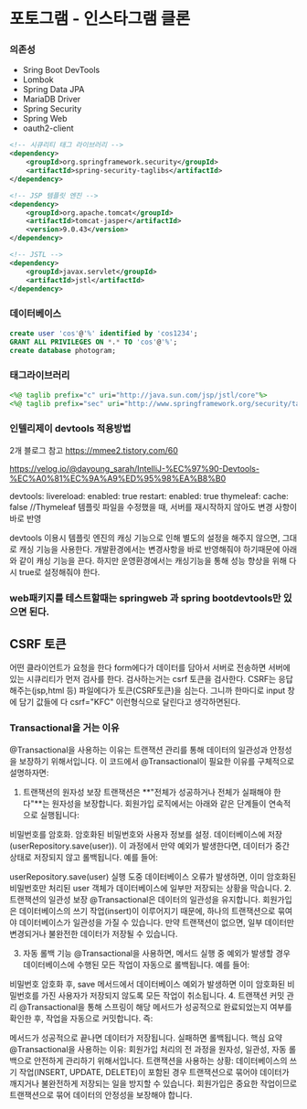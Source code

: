 # 포토그램 - 인스타그램 클론

### 의존성

- Sring Boot DevTools
- Lombok
- Spring Data JPA
- MariaDB Driver
- Spring Security
- Spring Web
- oauth2-client

```xml
<!-- 시큐리티 태그 라이브러리 -->
<dependency>
	<groupId>org.springframework.security</groupId>
	<artifactId>spring-security-taglibs</artifactId>
</dependency>

<!-- JSP 템플릿 엔진 -->
<dependency>
	<groupId>org.apache.tomcat</groupId>
	<artifactId>tomcat-jasper</artifactId>
	<version>9.0.43</version>
</dependency>

<!-- JSTL -->
<dependency>
	<groupId>javax.servlet</groupId>
	<artifactId>jstl</artifactId>
</dependency>
```

### 데이터베이스

```sql
create user 'cos'@'%' identified by 'cos1234';
GRANT ALL PRIVILEGES ON *.* TO 'cos'@'%';
create database photogram;
```

### 태그라이브러리

```jsp
<%@ taglib prefix="c" uri="http://java.sun.com/jsp/jstl/core"%>
<%@ taglib prefix="sec" uri="http://www.springframework.org/security/tags"%>
```

### 인텔리제이 devtools 적용방법

2개 블로그 참고 
https://mmee2.tistory.com/60

https://velog.io/@dayoung_sarah/IntelliJ-%EC%97%90-Devtools-%EC%A0%81%EC%9A%A9%ED%95%98%EA%B8%B0

devtools:
    livereload:
        enabled: true
    restart:
        enabled: true
thymeleaf:
    cache: false  //Thymeleaf 템플릿 파일을 수정했을 때, 서버를 재시작하지 않아도 변경 사항이 바로 반영

devtools 이용시 템플릿 엔진의 캐싱 기능으로 인해 별도의 설정을 해주지 않으면, 그대로 캐싱 기능을 사용한다. 
개발환경에서는 변경사항을 바로 반영해줘야 하기때문에 아래와 같이 캐싱 기능을 끈다.
하지만 운영환경에서는 캐싱기능을 통해 성능 향상을 위해 다시 true로 설정해줘야 한다.


### web패키지를 테스트할때는 springweb 과  spring bootdevtools만 있으면 된다.

## CSRF 토큰
어떤 클라이언트가 요청을 한다 form에다가 데이터를 담아서 서버로 전송하면
서버에 있는 시큐리티가 먼저 검사를 한다. 검사하는거는 csrf 토큰을 검사한다.
CSRF는 응답해주는(jsp,html 등) 파일에다가 토큰(CSRF토큰)을 심는다.
그니까 한마디로 input 창에 담기 값들에 다 csrf="KFC" 이런형식으로 달린다고 생각하면된다.


### Transactional을 거는 이유 
@Transactional을 사용하는 이유는 트랜잭션 관리를 통해 데이터의 일관성과 안정성을 보장하기 위해서입니다. 이 코드에서 @Transactional이 필요한 이유를 구체적으로 설명하자면:

1. 트랜잭션의 원자성 보장
   트랜잭션은 **"전체가 성공하거나 전체가 실패해야 한다"**는 원자성을 보장합니다.
   회원가입 로직에서는 아래와 같은 단계들이 연속적으로 실행됩니다:

비밀번호를 암호화.
암호화된 비밀번호와 사용자 정보를 설정.
데이터베이스에 저장 (userRepository.save(user)).
이 과정에서 만약 예외가 발생한다면, 데이터가 중간 상태로 저장되지 않고 롤백됩니다.
예를 들어:

userRepository.save(user) 실행 도중 데이터베이스 오류가 발생하면, 이미 암호화된 비밀번호만 처리된 user 객체가 데이터베이스에 일부만 저장되는 상황을 막습니다.
2. 트랜잭션의 일관성 보장
   @Transactional은 데이터의 일관성을 유지합니다.
   회원가입은 데이터베이스의 쓰기 작업(insert)이 이루어지기 때문에, 하나의 트랜잭션으로 묶여야 데이터베이스가 일관성을 가질 수 있습니다. 만약 트랜잭션이 없으면, 일부 데이터만 변경되거나 불완전한 데이터가 저장될 수 있습니다.

3. 자동 롤백 기능
   @Transactional을 사용하면, 메서드 실행 중 예외가 발생할 경우 데이터베이스에 수행된 모든 작업이 자동으로 롤백됩니다.
   예를 들어:

비밀번호 암호화 후, save 메서드에서 데이터베이스 예외가 발생하면 이미 암호화된 비밀번호를 가진 사용자가 저장되지 않도록 모든 작업이 취소됩니다.
4. 트랜잭션 커밋 관리
   @Transactional을 통해 스프링이 해당 메서드가 성공적으로 완료되었는지 여부를 확인한 후, 작업을 자동으로 커밋합니다.
   즉:

메서드가 성공적으로 끝나면 데이터가 저장됩니다.
실패하면 롤백됩니다.
핵심 요약
@Transactional을 사용하는 이유: 회원가입 처리의 전 과정을 원자성, 일관성, 자동 롤백으로 안전하게 관리하기 위해서입니다.
트랜잭션을 사용하는 상황: 데이터베이스의 쓰기 작업(INSERT, UPDATE, DELETE)이 포함된 경우 트랜잭션으로 묶어야 데이터가 깨지거나 불완전하게 저장되는 일을 방지할 수 있습니다.
회원가입은 중요한 작업이므로 트랜잭션으로 묶어 데이터의 안정성을 보장해야 합니다.